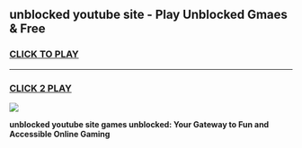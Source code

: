 
## unblocked youtube site - Play Unblocked Gmaes & Free
<h3>
<a href="https://news.freeplayer.one?title=unblocked_youtube_site&ref=16F">CLICK TO PLAY</a></h3>
<hr>

<h3>
<a href="https://news.freeplayer.one?title=unblocked_youtube_site&ref=16F">CLICK 2 PLAY</a>
  
</h3>

<a href="https://news.freeplayer.one?title=unblocked_youtube_site&ref=16F/"><img src="https://clearcache.store/games.png"></a>


**unblocked youtube site games unblocked: Your Gateway to Fun and Accessible Online Gaming**
